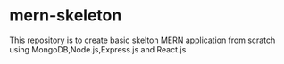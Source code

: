 # mern-skeleton
This repository is to create basic skelton MERN application from scratch using MongoDB,Node.js,Express.js and React.js
